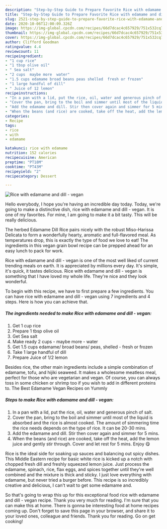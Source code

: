 ```yaml
---
description: "Step-by-Step Guide to Prepare Favorite Rice with edamame and dill - vegan"
title: "Step-by-Step Guide to Prepare Favorite Rice with edamame and dill - vegan"
slug: 2521-step-by-step-guide-to-prepare-favorite-rice-with-edamame-and-dill-vegan
date: 2020-10-06T12:00:09.326Z
image: https://img-global.cpcdn.com/recipes/66d7dcac4c657929/751x532cq70/rice-with-edamame-and-dill-vegan-recipe-main-photo.jpg
thumbnail: https://img-global.cpcdn.com/recipes/66d7dcac4c657929/751x532cq70/rice-with-edamame-and-dill-vegan-recipe-main-photo.jpg
cover: https://img-global.cpcdn.com/recipes/66d7dcac4c657929/751x532cq70/rice-with-edamame-and-dill-vegan-recipe-main-photo.jpg
author: Clifford Goodman
ratingvalue: 4.4
reviewcount: 11
recipeingredient:
- "1 cup rice"
- "1 tbsp olive oil"
- " Sea salt"
- "2 cups  maybe more  water"
- "1.5 cups edamame broad beans peas shelled  fresh or frozen"
- "1 large handful of dill"
- " Juice of 12 lemon"
recipeinstructions:
- "In a pan with a lid, put the rice, oil, water and generous pinch of salt."
- "Cover the pan, bring to the boil and simmer until most of the liquid is absorbed and the rice is almost cooked. The amount of simmering time the rice needs depends on the type of rice. It can be 20-30 mins."
- "Add the edamame and dill. Stir then cover again and simmer for 5 mins."
- "When the beans (and rice) are cooked, take off the heat, add the lemon juice and gently stir through. Cover and let rest for 5 mins. Enjoy 😋"
categories:
- Recipe
tags:
- rice
- with
- edamame

katakunci: rice with edamame 
nutrition: 152 calories
recipecuisine: American
preptime: "PT18M"
cooktime: "PT43M"
recipeyield: "2"
recipecategory: Dessert

---
```



![Rice with edamame and dill - vegan](https://img-global.cpcdn.com/recipes/66d7dcac4c657929/751x532cq70/rice-with-edamame-and-dill-vegan-recipe-main-photo.jpg)

Hello everybody, I hope you're having an incredible day today. Today, we're going to make a distinctive dish, rice with edamame and dill - vegan. It is one of my favorites. For mine, I am going to make it a bit tasty. This will be really delicious.

The herbed Edamame Dill Rice pairs nicely with the robust Miso-Harissa Delicata to form a wonderfully hearty, aromatic and full-flavored meal. As temperatures drop, this is exactly the type of food we love to eat! The ingredients in this vegan grain bowl recipe can be prepped ahead for an easy lunch to pack for work.

Rice with edamame and dill - vegan is one of the most well liked of current trending meals on earth. It is appreciated by millions every day. It's simple, it's quick, it tastes delicious. Rice with edamame and dill - vegan is something that I have loved my whole life. They're nice and they look wonderful.


To begin with this recipe, we have to first prepare a few ingredients. You can have rice with edamame and dill - vegan using 7 ingredients and 4 steps. Here is how you can achieve that.

<!--inarticleads1-->

##### The ingredients needed to make Rice with edamame and dill - vegan:

1. Get 1 cup rice
1. Prepare 1 tbsp olive oil
1. Get  Sea salt
1. Make ready 2 cups - maybe more - water
1. Get 1.5 cups edamame/ broad beans/ peas, shelled - fresh or frozen
1. Take 1 large handful of dill
1. Prepare  Juice of 1/2 lemon


Besides rice, the other main ingredients include a simple combination of edamame, tofu, and hijiki seaweed. It makes a wholesome meatless meal, perfect for those who are vegetarian and vegan. Of course, you can always toss in some chicken or shrimp too if you wish to add in different proteins to. The Best Edamame Vegan Recipes on Yummly 

<!--inarticleads2-->

##### Steps to make Rice with edamame and dill - vegan:

1. In a pan with a lid, put the rice, oil, water and generous pinch of salt.
1. Cover the pan, bring to the boil and simmer until most of the liquid is absorbed and the rice is almost cooked. The amount of simmering time the rice needs depends on the type of rice. It can be 20-30 mins.
1. Add the edamame and dill. Stir then cover again and simmer for 5 mins.
1. When the beans (and rice) are cooked, take off the heat, add the lemon juice and gently stir through. Cover and let rest for 5 mins. Enjoy 😋


Rice is the ideal side for soaking up sauces and balancing out spicy dishes. This Middle Eastern recipe for basic white rice is kicked up a notch with chopped fresh dill and freshly squeezed lemon juice. Just process the edamame, spinach, rice, flax eggs, and spices together until they&#39;re well combined and the mixture is thick and sticky. I just love everything with edamame, but never tried a burger before. This recipe is so incredibly creative and delicious, I can&#39;t wait to get some edamame and. 

So that's going to wrap this up for this exceptional food rice with edamame and dill - vegan recipe. Thank you very much for reading. I'm sure that you can make this at home. There is gonna be interesting food at home recipes coming up. Don't forget to save this page in your browser, and share it to your loved ones, colleague and friends. Thank you for reading. Go on get cooking!
